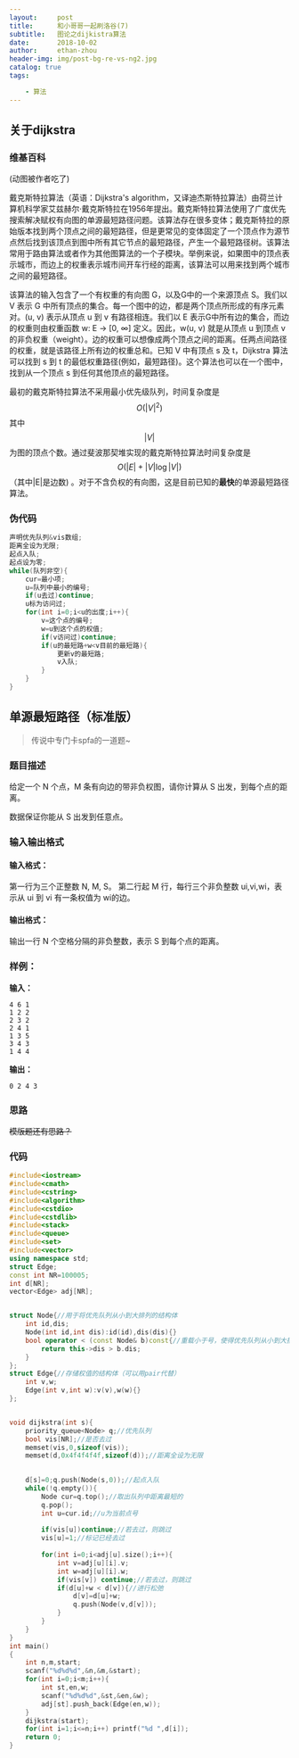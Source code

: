 ```yaml
---
layout:     post
title:      和小哥哥一起刷洛谷(7)
subtitle:   图论之dijkistra算法
date:       2018-10-02
author:     ethan-zhou
header-img: img/post-bg-re-vs-ng2.jpg
catalog: true
tags:

    - 算法
---
```


## 关于dijkstra
### 维基百科

(动图被作者吃了)

戴克斯特拉算法（英语：Dijkstra's algorithm，又译迪杰斯特拉算法）由荷兰计算机科学家艾兹赫尔·戴克斯特拉在1956年提出。戴克斯特拉算法使用了广度优先搜索解决赋权有向图的单源最短路径问题。该算法存在很多变体；戴克斯特拉的原始版本找到两个顶点之间的最短路径，但是更常见的变体固定了一个顶点作为源节点然后找到该顶点到图中所有其它节点的最短路径，产生一个最短路径树。该算法常用于路由算法或者作为其他图算法的一个子模块。举例来说，如果图中的顶点表示城市，而边上的权重表示城市间开车行经的距离，该算法可以用来找到两个城市之间的最短路径。

该算法的输入包含了一个有权重的有向图 G，以及G中的一个来源顶点 S。我们以 V 表示 G 中所有顶点的集合。每一个图中的边，都是两个顶点所形成的有序元素对。(u, v) 表示从顶点 u 到 v 有路径相连。我们以 E 表示G中所有边的集合，而边的权重则由权重函数 w: E → [0, ∞] 定义。因此，w(u, v) 就是从顶点 u 到顶点 v 的非负权重（weight）。边的权重可以想像成两个顶点之间的距离。任两点间路径的权重，就是该路径上所有边的权重总和。已知 V 中有顶点 s 及 t，Dijkstra 算法可以找到 s 到 t 的最低权重路径(例如，最短路径)。这个算法也可以在一个图中，找到从一个顶点 s 到任何其他顶点的最短路径。

最初的戴克斯特拉算法不采用最小优先级队列，时间复杂度是$$O(|V|^2)$$其中$$|V|$$为图的顶点个数。通过斐波那契堆实现的戴克斯特拉算法时间复杂度是$$O(|E|+|V|\log |V|)$$（其中|E|是边数) 。对于不含负权的有向图，这是目前已知的**最快**的单源最短路径算法。

### 伪代码
```cpp
声明优先队列&vis数组;
距离全设为无限;
起点入队;
起点设为零;
while(队列非空){
	cur=最小项;
	u=队列中最小的编号;
	if(u去过)continue;
	u标为访问过;
	for(int i=0;i<u的出度;i++){
		v=这个点的编号;
		w=u到这个点的权值;
		if(v访问过)continue;
		if(u的最短路+w<v目前的最短路){
			更新v的最短路;
			v入队;
		}
	}
}
```


## 单源最短路径（标准版）

> 传说中专门卡spfa的一道题~

### 题目描述

给定一个 N 个点，M 条有向边的带非负权图，请你计算从 S 出发，到每个点的距离。

数据保证你能从 S 出发到任意点。

### 输入输出格式

#### 输入格式：

第一行为三个正整数 N, M, S。 第二行起 M 行，每行三个非负整数 ui,vi,wi，表示从 ui 到 vi 有一条权值为 wi的边。

#### 输出格式：

输出一行 N 个空格分隔的非负整数，表示 S 到每个点的距离。

### 样例：

**输入：**

```
4 6 1
1 2 2
2 3 2
2 4 1
1 3 5
3 4 3
1 4 4
```

**输出：**

```
0 2 4 3 
```

### 思路
 ~~模版题还有思路？~~ 
### 代码

```cpp
#include<iostream>
#include<cmath>
#include<cstring>
#include<algorithm>
#include<cstdio>
#include<cstdlib>
#include<stack>
#include<queue>
#include<set>
#include<vector>
using namespace std;
struct Edge;
const int NR=100005;
int d[NR];
vector<Edge> adj[NR];


struct Node{//用于将优先队列从小到大排列的结构体 
    int id,dis;
    Node(int id,int dis):id(id),dis(dis){}
    bool operator < (const Node& b)const{//重载小于号，使得优先队列从小到大排序 
        return this->dis > b.dis;
    } 
};
struct Edge{//存储权值的结构体（可以用pair代替） 
    int v,w;
    Edge(int v,int w):v(v),w(w){}
};


void dijkstra(int s){
    priority_queue<Node> q;//优先队列 
    bool vis[NR];//是否去过 
    memset(vis,0,sizeof(vis));
    memset(d,0x4f4f4f4f,sizeof(d));//距离全设为无限 

    
    d[s]=0;q.push(Node(s,0));//起点入队
    while(!q.empty()){
        Node cur=q.top();//取出队列中距离最短的 
        q.pop(); 
        int u=cur.id;//u为当前点号 
        
        if(vis[u])continue;//若去过，则跳过 
        vis[u]=1;//标记已经去过
        
        for(int i=0;i<adj[u].size();i++){
            int v=adj[u][i].v;
            int w=adj[u][i].w;
            if(vis[v]) continue;//若去过，则跳过 
            if(d[u]+w < d[v]){//进行松弛 
                d[v]=d[u]+w;
                q.push(Node(v,d[v]));
            }
        }
    }
}
int main()
{
    int n,m,start;
    scanf("%d%d%d",&n,&m,&start);
    for(int i=0;i<m;i++){
        int st,en,w;
        scanf("%d%d%d",&st,&en,&w);
        adj[st].push_back(Edge(en,w));
    }
    dijkstra(start);
    for(int i=1;i<=n;i++) printf("%d ",d[i]);
    return 0;
}
```
<!--stackedit_data:
eyJoaXN0b3J5IjpbLTE3MjM3NDUwOTJdfQ==
-->